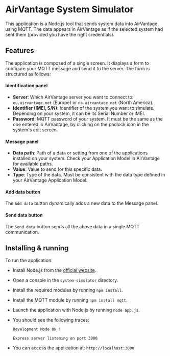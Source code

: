 AirVantage System Simulator
====================

This application is a Node.js tool that sends system data into AirVantage using MQTT. The data appears in AirVantage as if the selected system had sent them (provided you have the right credentials).

Features
--------

The application is composed of a single screen. It displays a form to configure your MQTT message and send it to the server. The form is structured as follows:

#### Identification panel
* **Server**: Which AirVantage server you want to connect to: `eu.airvantage.net` (Europe) or `na.airvantage.net` (North America).
* **Identifier (IMEI, S/N)**: Identifier of the system you want to simulate. Depending on your system, it can be its Serial Number or IMEI.
* **Password**: MQTT password of your system. It must be the same as the one entered in AirVantage, by clicking on the padlock icon in the system's edit screen.

#### Message panel
* **Data path**: Path of a data or setting from one of the applications installed on your system. Check your Application Model in AirVantage for available paths.
* **Value**: Value to send for this specific data.
* **Type**: Type of the data. Must be consistent with the data type defined in your AirVantage Application Model.

#### Add data button
The `Add data` button dynamically adds a new data to the Message panel.

#### Send data button
The `Send data` button sends all the above data in a single MQTT communication.

Installing & running
--------------------

To run the application:

* Install Node.js from the [official website](http://www.nodejs.org/).
* Open a console in the `system-simulator` directory.
* Install the required modules by running `npm install`.
* Install the MQTT module by running `npm install mqtt`.
* Launch the application with Node.js by running `node app.js`.
* You should see the following traces:

    `Development Mode ON !`

    `Express server listening on port 3000`

* You can access the application at: `http://localhost:3000`
